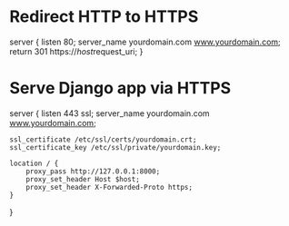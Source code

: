 # Redirect HTTP to HTTPS
server {
    listen 80;
    server_name yourdomain.com www.yourdomain.com;
    return 301 https://$host$request_uri;
}

# Serve Django app via HTTPS
server {
    listen 443 ssl;
    server_name yourdomain.com www.yourdomain.com;

    ssl_certificate /etc/ssl/certs/yourdomain.crt;
    ssl_certificate_key /etc/ssl/private/yourdomain.key;

    location / {
        proxy_pass http://127.0.0.1:8000;
        proxy_set_header Host $host;
        proxy_set_header X-Forwarded-Proto https;
    }
}


